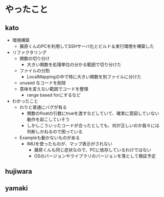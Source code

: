 # やったこと

## kato

- 環境構築
  - 藤原くんのPCを利用してSSHサーバ化とビルド＆実行環境を構築した
- リファクタリング
  - 関数の切り分け
    - 大きい関数を処理単位の分かる範囲で切り分けた
  - ファイルの分割
    - LocalMappingの中で特に大きい関数を別ファイルに分けた
  - unused なコードを削除
  - 意味を変えない範囲でコードを整理
    - range based forにするなど
- わかったこと
  - わりと普通にバグが有る
    - 関数のfloatの引数にtrueを渡すなどしていて、確実に意図していない動作を起こしていそう
    - しかしこういったコードが合ったとしても、何が正しいのか我々には判断しかねるので困っている
  - Exampleも動かないものがある
    - IMUを使ったものが、マップ表示がされない
      - 藤原くんも同じ症状なので、PCに依存しているわけではない
      - OSのバージョンやライブラリのバージョンを落として検証予定

## hujiwara

## yamaki
